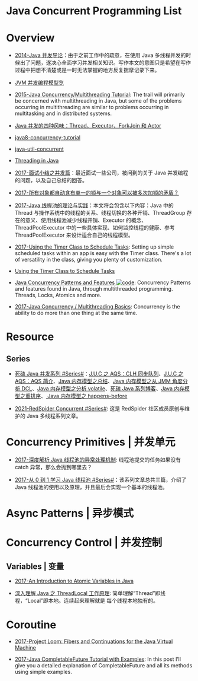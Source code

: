 # Java Concurrent Programming List

# Overview

- [2014-Java 并发导论](http://ifeve.com/concurrency-paper/)：由于之前工作中的疏忽，在使用 Java 多线程并发的时候出了问题，遂决心全面学习并发相关知识。写作本文的意图只是希望在写作过程中把想不清楚或是一时无法掌握的地方反复揣摩记录下来。

- [JVM 并发编程模型览](http://www.qingjingjie.com/blogs/23)

- [2015-Java Concurrency/Multithreading Tutorial](http://tutorials.jenkov.com/java-concurrency/index.html): The trail will primarily be concerned with multithreading in Java, but some of the problems occurring in multithreading are similar to problems occurring in multitasking and in distributed systems.

- [Java 并发的四种风味：Thread、Executor、ForkJoin 和 Actor](http://www.open-open.com/lib/view/open1421202894171.html)

- [java8-concurrency-tutorial](http://winterbe.com/posts/2015/04/07/java8-concurrency-tutorial-thread-executor-examples/)

- [java-util-concurrent](http://tutorials.jenkov.com/java-util-concurrent/index.html)

- [Threading in Java](https://medium.com/@behzodbekqodirov/threading-java-541bd986647d#.lmwvdmeje)

- [2017-面试小结之并发篇](http://ginobefunny.com/post/java_concurrent_interview_questions/)：最近面试一些公司，被问到的关于 Java 并发编程的问题，以及自己总结的回答。

- [2017-所有对象都自动含有单一的锁与一个对象可以被多次加锁的矛盾？](https://parg.co/bO2)

- [2017-Java 线程池的理论与实践](http://www.jianshu.com/p/0478e283cfef)：本文将会包含以下内容：Java 中的 Thread 与操作系统中的线程的关系、线程切换的各种开销、ThreadGroup 存在的意义、使用线程池减少线程开销、Executor 的概念、ThreadPoolExecutor 中的一些具体实现、如何监控线程的健康、参考 ThreadPoolExecutor 来设计适合自己的线程模型。

- [2017-Using the Timer Class to Schedule Tasks](https://dzone.com/articles/using-timer-class-to-schedule-tasks): Setting up simple scheduled tasks within an app is easy with the Timer class. There's a lot of versatility in the class, giving you plenty of customization.

- [Using the Timer Class to Schedule Tasks](https://dzone.com/articles/using-timer-class-to-schedule-tasks)

- [Java Concurrency Patterns and Features ![code](https://martrix-usa.oss-accelerate.aliyuncs.com/logo/code.svg)](https://parg.co/UVC): Concurrency Patterns and features found in Java, through multithreaded programming. Threads, Locks, Atomics and more.

- [2017-Java Concurrency / Multithreading Basics](https://www.callicoder.com/java-concurrency-multithreading-basics/): Concurrency is the ability to do more than one thing at the same time.

# Resource

## Series

- [死磕 Java 并发系列 #Series#](http://cmsblogs.com/?author=1)：[J.U.C 之 AQS：CLH 同步队列](http://cmsblogs.com/?p=2188)、[J.U.C 之 AQS：AQS 简介](http://cmsblogs.com/?p=2174)、[Java 内存模型之总结](http://cmsblogs.com/?p=2167)、[Java 内存模型之从 JMM 角度分析 DCL](http://cmsblogs.com/?p=2161)、[Java 内存模型之分析 volatile](http://cmsblogs.com/?p=2148)、[死磕 Java 系列博客](http://cmsblogs.com/?p=2122)、[Java 内存模型之重排序](http://cmsblogs.com/?p=2116)、[ Java 内存模型之 happens-before](http://cmsblogs.com/?p=2102)

- [2021-RedSpider Concurrent #Series#](https://github.com/RedSpider1/concurrent): 这是 RedSpider 社区成员原创与维护的 Java 多线程系列文章。

# Concurrency Primitives | 并发单元

- [2017-深度解析 Java 线程池的异常处理机制](https://github.com/aCoder2013/blog/issues/3): 线程池提交的任务如果没有 catch 异常，那么会抛到哪里去？

- [2017-从 0 到 1 学习 Java 线程池 #Series#](http://6me.us/TOE3)：该系列文章总共三篇，介绍了 Java 线程池的使用以及原理，并且最后会实现一个基本的线程池。

# Async Patterns | 异步模式

# Concurrency Control | 并发控制

## Variables | 变量

- [2017-An Introduction to Atomic Variables in Java](http://www.baeldung.com/java-atomic-variables)

- [深入理解 Java 之 ThreadLocal 工作原理](http://allenwu.itscoder.com/threadlocal-source): 简单理解“Thread”即线程，“Local”即本地。连续起来理解就是 每个线程本地独有的。

# Coroutine

- [2017-Project Loom: Fibers and Continuations for the Java Virtual Machine](http://cr.openjdk.java.net/~rpressler/loom/Loom-Proposal.html)

- [2017-Java CompletableFuture Tutorial with Examples](https://www.callicoder.com/java-8-completablefuture-tutorial/): In this post I’ll give you a detailed explanation of CompletableFuture and all its methods using simple examples.
